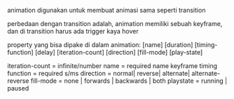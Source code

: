 animation digunakan untuk membuat animasi sama seperti transition

perbedaan dengan transition adalah, animation memiliki sebuah keyframe, dan di transition
harus ada trigger kaya hover

property yang bisa dipake di dalam animation:
[name] [duration] [timing-function] [delay] [iteration-count] [direction]
[fill-mode] [play-state]

iteration-count = infinite/number
name = required name keyframe
timing function = required s/ms
direction = normal| reverse| alternate| alternate-reverse
fill-mode = none | forwards | backwards | both
playstate = running | paused